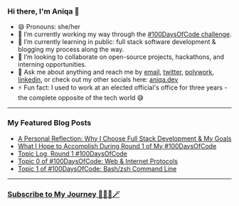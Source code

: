 ### Hi there, I'm Aniqa 👋
- 😄 Pronouns: she/her
- 🔭 I’m currently working my way through the [#100DaysOfCode challenge](https://github.com/aniqatc/100-days-of-code).
- 🌱 I’m currently learning in public: full stack software development & blogging my process along the way.
- 👯 I’m looking to collaborate on open-source projects, hackathons, and interning opportunities.
- 💬 Ask me about anything and reach me by [email](mailto:hello@aniqa.io), [twitter](https://twitter.com/aniqatc), [polywork](https://updates.aniqa.io), [linkedin](https://www.linkedin.com/in/aniqaio/), or check out my other socials here: [aniqa.dev](https://aniqa.dev)
- ⚡ Fun fact: I used to work at an elected official's office for three years - the complete opposite of the tech world 😅

---
### My Featured Blog Posts
- [A Personal Reflection: Why I Choose Full Stack Development & My Goals](https://aniqa.io/full-stack-development-path-goals/)
- [What I Hope to Accomplish During Round 1 of My #100DaysOfCode](https://aniqa.io/100-days-of-code-r1-goals-tasks/)
- [Topic Log, Round 1 #100DaysOfCode](https://www.aniqa.io/r1-daily-log/)
- [Topic 0 of #100DaysOfCode: Web & Internet Protocols](https://www.aniqa.io/r1-topic-0/)
- [Topic 1 of #100DaysOfCode: Bash/zsh Command Line](https://www.aniqa.io/r1-topic-1/)

---
### [Subscribe to My Journey 👩🏻‍💻🪄](https://www.aniqa.io/subscribe/)
